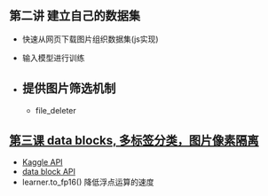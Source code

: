 ## 第二讲 建立自己的数据集
-  快速从网页下载图片组织数据集(js实现)
-  输入模型进行训练

- ## 提供图片筛选机制
	- file_deleter
## [第三课 data blocks, 多标签分类，图片像素隔离](https://www.youtube.com/watch?v=MpZxV6DVsmM)

- [Kaggle API](https://github.com/Kaggle/kaggle-api)
- [data block API](https://docs.fast.ai/data_block.html)
- learner.to_fp16() 降低浮点运算的速度
<!--stackedit_data:
eyJoaXN0b3J5IjpbLTE3OTA2MzkxMTIsLTE4NzEzMTY3NTUsMj
A5OTc0OTk2XX0=
-->